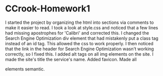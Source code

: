 # CCrook-Homework1

I started the project by organizing the html into sections via comments to make it easier to read. 
I took a look at style.css and noticed that a few lines had missing apostrophes for 'Calibri' and corrected this. 
I changed the Search Engine Optimization div element that had mistakenly put a class tag instead of an id tag. This allowed the css to work properly. 
I then noticed that the link in the header for Search Engine Optimization wasn't working correctly, so I fixed this. 
I added alt tags on all img elements on the site. 
I made the site's title the service's name. 
Added favicon.
Made all <div> elements semantic.